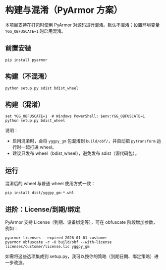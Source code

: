 # 构建与混淆（PyArmor 方案）

本项目支持在打包时使用 PyArmor 对源码进行混淆。默认不混淆；设置环境变量 `YGG_OBFUSCATE=1` 时启用混淆。

## 前置安装

```
pip install pyarmor
```

## 构建（不混淆）

```
python setup.py sdist bdist_wheel
```

## 构建（混淆）

```
set YGG_OBFUSCATE=1  # Windows PowerShell: $env:YGG_OBFUSCATE=1
python setup.py bdist_wheel
```

说明：
- 启用混淆时，会将 `yggpy_gm` 包混淆到 `build/obf/`，并自动把 `pytransform` 运行时一起打进 wheel。
- 建议只发布 wheel（bdist_wheel），避免发布 sdist（源代码包）。

## 运行

混淆后的 wheel 与普通 wheel 使用方式一致：

```
pip install dist/yggpy_gm-*.whl
```

## 进阶：License/到期/绑定

PyArmor 支持 License（到期、设备绑定等），可在 obfuscate 阶段增加参数，例如：

```
pyarmor licenses --expired 2026-01-01 customer
pyarmor obfuscate -r -O build/obf --with-license licenses/customer/license.lic yggpy_gm
```

如需将这些选项集成到 setup.py，我可以按你的策略（到期日期、绑定策略）进一步改造。
